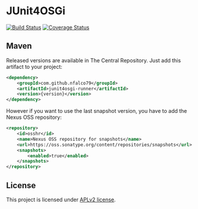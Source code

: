 # JUnit4OSGi

[![Build Status](https://travis-ci.org/nfalco79/junit4osgi.svg?branch=master)](https://travis-ci.org/nfalco79/junit4osgi) [![Coverage Status](https://coveralls.io/repos/github/nfalco79/junit4osgi/badge.svg?branch=master)](https://coveralls.io/github/nfalco79/junit4osgi?branch=master)


## Maven

Released versions are available in The Central Repository.
Just add this artifact to your project:

```xml
<dependency>
    <groupId>com.github.nfalco79</groupId>
    <artifactId>junit4osgi-runner</artifactId>
    <version>{version}</version>
</dependency>
```

However if you want to use the last snapshot version, you have to add the Nexus OSS repository:

```xml
<repository>
    <id>osshr</id>
    <name>Nexus OSS repository for snapshots</name>
    <url>https://oss.sonatype.org/content/repositories/snapshots</url>
    <snapshots>
        <enabled>true</enabled>
    </snapshots>
</repository>
```


## License

This project is licensed under [APLv2 license](http://www.spdx.org/licenses/Apache-2.0).